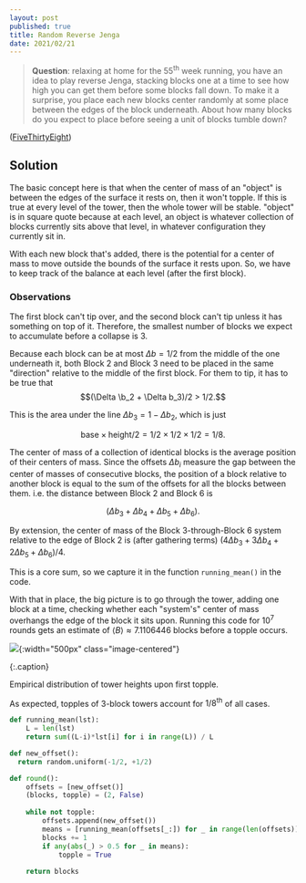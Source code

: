 ```yaml
---
layout: post
published: true
title: Random Reverse Jenga
date: 2021/02/21
---
```


>**Question**: relaxing at home for the $55^\text{th}$ week running, you have an idea to play reverse Jenga, stacking blocks one at a time to see how high you can get them before some blocks fall down. To make it a surprise, you place each new blocks center randomly at some place between the edges of the block underneath. About how many blocks do you expect to place before seeing a unit of blocks tumble down?

<!--more-->

([FiveThirtyEight](https://fivethirtyeight.com/features/can-you-win-riddler-jenga/))

## Solution

The basic concept here is that when the center of mass of an "object" is between the edges of the surface it rests on, then it won't topple. If this is true at every level of the tower, then the whole tower will be stable. "object" is in square quote because at each level, an object is whatever collection of blocks currently sits above that level, in whatever configuration they currently sit in.

With each new block that's added, there is the potential for a center of mass to move outside the bounds of the surface it rests upon. So, we have to keep track of the balance at each level (after the first block).

### Observations

The first block can't tip over, and the second block can't tip unless it has something on top of it. Therefore, the smallest number of blocks we expect to accumulate before a collapse is $3$.

Because each block can be at most $\Delta b=1/2$ from the middle of the one underneath it, both Block $2$ and Block $3$ need to be placed in the same "direction" relative to the middle of the first block. For them to tip, it has to be true that $$(\Delta \b_2 + \Delta b_3)/2 > 1/2.$$ 

This is the area under the line $\Delta b_3 = 1 - \Delta b_2,$ which is just 

$$\text{base}\times\text{height}/2 = 1/2\times 1/2\times 1/2 = 1/8.$$

The center of mass of a collection of identical blocks is the average position of their centers of mass. Since the offsets $\Delta b_i$ measure the gap between the center of masses of consecutive blocks, the position of a block relative to another block is equal to the sum of the offsets for all the blocks between them. i.e. the distance between Block $2$ and Block $6$ is 

$${\left(\Delta b_3 + \Delta b_4 + \Delta b_5 + \Delta b_6\right)}.$$

By extension, the center of mass of the Block $3$-through-Block $6$ system relative to the edge of Block $2$ is (after gathering terms) ${\left(4\Delta b_3 + 3\Delta b_4 + 2\Delta b_5 + \Delta b_6\right)/4}.$ 

This is a core sum, so we capture it in the function `running_mean()` in the code. 

With that in place, the big picture is to go through the tower, adding one block at a time, checking whether each "system's" center of mass overhangs the edge of the block it sits upon. Running this code for $10^7$ rounds gets an estimate of $\langle B\rangle \approx 7.1106446$ blocks before a topple occurs. 

![](3B4BE5C5-9B66-4567-989D-825DBA2DE929.jpeg){:width="500px" class="image-centered"}

{:.caption}

Empirical distribution of tower heights upon first topple.

As expected, topples of $3$-block towers account for $1/8^\text{th}$ of all cases.

```python
def running_mean(lst):
    L = len(lst)
    return sum((L-i)*lst[i] for i in range(L)) / L

def new_offset():
  return random.uniform(-1/2, +1/2)

def round():
    offsets = [new_offset()]
    (blocks, topple) = (2, False)
    
    while not topple:
        offsets.append(new_offset())
        means = [running_mean(offsets[_:]) for _ in range(len(offsets))]
        blocks += 1
        if any(abs(_) > 0.5 for _ in means):
            topple = True
            
    return blocks
```

<br>

